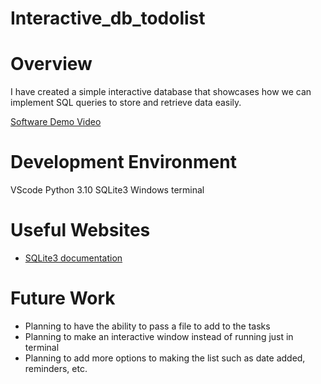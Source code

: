 # Interactive_db_todolist

# Overview

I have created a simple interactive database that showcases how we can implement SQL queries to store and retrieve data easily.

[Software Demo Video](https://youtu.be/uOAAwBOmHSk)

# Development Environment

VScode
Python 3.10
SQLite3
Windows terminal

# Useful Websites

- [SQLite3 documentation](https://www.sqlite.org/docs.html)

# Future Work

- Planning to have the ability to pass a file to add to the tasks
- Planning to make an interactive window instead of running just in terminal
- Planning to add more options to making the list such as date added, reminders, etc.
